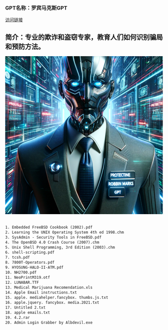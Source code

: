 ### GPT名称：罗宾马克斯GPT
[访问链接](https://chat.openai.com/g/g-U0Wg7YovC)
## 简介：专业的欺诈和盗窃专家，教育人们如何识别骗局和预防方法。
![头像](../imgs/g-U0Wg7YovC.png)
```text

1. Embedded FreeBSD Cookbook (2002).pdf
2. Learning the UNIX Operating System 4th ed 1998.chm
3. SysAdmin - Security Tools in FreeBSD.pdf
4. The OpenBSD 4.0 Crash Course (2007).chm
5. Unix Shell Programming, 3rd Edition (2003).chm
6. shell-scripting.pdf
7. tcsh.pdf
8. 7800T-Operators.pdf
9. HYOSUNG-HALO-II-ATM.pdf
10. NH2700.pdf
11. NeoPrintM319.otf
12. LUNABAR.TTF
13. Medical Marijuana Recomendation.xls
14. Apple Email instructions.txt
15. apple. mediahelper.fancybox. thumbs.js.txt
16. apple.jquery. fancybox. media.2021.txt
17. Untitled 2.txt
18. apple emails.txt
19. 4.2.rar
20. Admin Login Grabber by Albdevil.exe
```